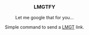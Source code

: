 <div align='center'>
   <h3>LMGTFY</h3>
   Let me google that for you...

   Simple command to send a [LMGT](https://letmegooglethat.com/) link.
</div>
